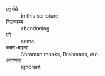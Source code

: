 <sutra-meaning>

</sutra-meaning>

<sutra-glossary>

<dl>

<dt>एए गंथे</dt>
<dd>in this scripture</dd>

<dt>विउक्कम्म</dt>
<dd>abandoning</dd>

<dt>एगे</dt>
<dd>some</dd>

<dt>समण-माहणा</dt>
<dd>Shraman monks, Brahmans, etc.</dd>

<dt>अयाणंता</dt>
<dd>ignorant</dd>

<!-- <dt>विउस्सित्ता</dt>
<dd></dd>

<dt>सत्ता</dt>
<dd></dd>

<dt>कामेहिं</dt>
<dd></dd>

<dt>माणवा</dt>
<dd></dd> -->

</dl>

</sutra-glossary>

<sutra-explanation>

</sutra-explanation>